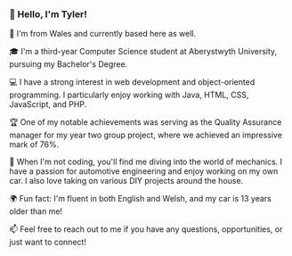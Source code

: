 ### 👋 Hello, I'm Tyler!

📍 I'm from Wales and currently based here as well.

🎓 I'm a third-year Computer Science student at Aberystwyth University, pursuing my Bachelor's Degree.

💻 I have a strong interest in web development and object-oriented programming. I particularly enjoy working with Java, HTML, CSS, JavaScript, and PHP.

🏆 One of my notable achievements was serving as the Quality Assurance manager for my year two group project, where we achieved an impressive mark of 76%.

🔧 When I'm not coding, you'll find me diving into the world of mechanics. I have a passion for automotive engineering and enjoy working on my own car. I also love taking on various DIY projects around the house.

🌍 Fun fact: I'm fluent in both English and Welsh, and my car is 13 years older than me!

📫 Feel free to reach out to me if you have any questions, opportunities, or just want to connect!
